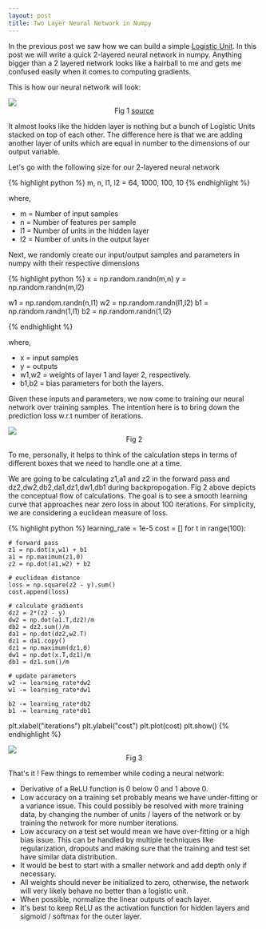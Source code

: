 ```yaml
---
layout: post
title: Two Layer Neural Network in Numpy
---
```


In the previous post we saw how we can build a simple [Logistic Unit](http://anupsawant.com/2017/12/04/logistic-regression-from-scratch/). In this post we will write a quick 2-layered neural network in numpy. Anything bigger than a 2 layered network looks like a hairball to me and gets me confused easily when it comes to computing gradients.

This is how our neural network will look:

<img src="http://www.extremetech.com/wp-content/uploads/2015/07/NeuralNetwork.png">
<center>Fig 1 <a href="https://www.extremetech.com/extreme/215170-artificial-neural-networks-are-changing-the-world-what-are-they" target="_blank">source</a></center>

It almost looks like the hidden layer is nothing but a bunch of Logistic Units stacked on top of each other. The difference here is that we are adding another layer of units which are equal in number to the dimensions of our output variable.

Let's go with the following size for our 2-layered neural network

{% highlight python %}
m, n, l1, l2 = 64, 1000, 100, 10
{% endhighlight %}

where,
* m = Number of input samples
* n = Number of features per sample
* l1 = Number of units in the hidden layer
* l2 = Number of units in the output layer

Next, we randomly create our input/output samples and parameters in numpy with their respective dimensions

{% highlight python %}
x = np.random.randn(m,n)
y = np.random.randn(m,l2)

w1 = np.random.randn(n,l1)
w2 = np.random.randn(l1,l2)
b1 = np.random.randn(1,l1)
b2 = np.random.randn(1,l2)

{% endhighlight %}

where,
* x = input samples
* y = outputs
* w1,w2 = weights of layer 1 and layer 2, respectively.
* b1,b2 = bias parameters for both the layers.

Given these inputs and parameters, we now come to training our neural network over training samples. The intention here is to bring down the prediction loss w.r.t number of iterations.

<img src="{{ site.baseurl }}/public/img/2-layered-nn.png">
<center>Fig 2</center>

To me, personally, it helps to think of the calculation steps in terms of different boxes that we need to handle one at a time.

We are going to be calculating z1,a1 and z2 in the forward pass and dz2,dw2,db2,da1,dz1,dw1,db1 during backpropogation. Fig 2 above depicts the conceptual flow of calculations. The goal is to see a smooth learning curve that approaches near zero loss in about 100 iterations. For simplicity, we are considering a euclidean measure of loss.

{% highlight python %}
learning_rate = 1e-5
cost = []
for t in range(100):

    # forward pass
    z1 = np.dot(x,w1) + b1
    a1 = np.maximum(z1,0)
    z2 = np.dot(a1,w2) + b2

    # euclidean distance
    loss = np.square(z2 - y).sum()
    cost.append(loss)

    # calculate gradients
    dz2 = 2*(z2 - y)
    dw2 = np.dot(a1.T,dz2)/m
    db2 = dz2.sum()/m
    da1 = np.dot(dz2,w2.T)
    dz1 = da1.copy()
    dz1 = np.maximum(dz1,0)
    dw1 = np.dot(x.T,dz1)/m
    db1 = dz1.sum()/m

    # update parameters
    w2 -= learning_rate*dw2
    w1 -= learning_rate*dw1

    b2 -= learning_rate*db2
    b1 -= learning_rate*db1


plt.xlabel("iterations")
plt.ylabel("cost")
plt.plot(cost)
plt.show()
{% endhighlight %}

<img src="{{ site.baseurl }}/public/img/2-layer-curve.png">
<center>Fig 3</center>

That's it ! Few things to remember while coding a neural network:

* Derivative of a ReLU function is 0 below 0 and 1 above 0.
* Low accuracy on a training set probably means we have under-fitting or a variance issue. This could possibly be resolved with more training data, by changing the number of units / layers of the network or by training the network for more number iterations.
* Low accuracy on a test set would mean we have over-fitting or a high bias issue. This can be handled by multiple techniques like regularization, dropouts and making sure that the training and test set have similar data distribution.
* It would be best to start with a smaller network and add depth only if necessary.
* All weights should never be initialized to zero, otherwise, the network will very likely behave no better than a logistic unit.
* When possible, normalize the linear outputs of each layer.
* It's best to keep ReLU as the activation function for hidden layers and sigmoid / softmax for the outer layer.  
